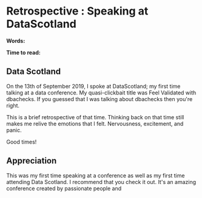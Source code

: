 # Retrospective : Speaking at DataScotland

<p><b>Words:</b> </p>
<p><b>Time to read:</b> </p>

## Data Scotland

On the 13th of September 2019, I spoke at DataScotland; my first time talking at a data conference.
My quasi-clickbait title was Feel Validated with dbachecks. If you guessed that I was talking about dbachecks then you're right.

This is a brief retrospective of that time. Thinking back on that time still makes me relive the emotions that I felt. Nervousness, excitement, and panic.

Good times!

## Appreciation

This was my first time speaking at a conference as well as my first time attending Data Scotland.
I recommend that you check it out. It's an amazing conference created by passionate people and 